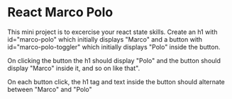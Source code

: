 # React Marco Polo

This mini project is to excercise your react state skills.
Create an h1 with id="marco-polo" which initially displays "Marco"
and a button with id="marco-polo-toggler" which initially displays "Polo"
inside the button.

On clicking the button the h1 should display "Polo" and the button should 
display "Marco" inside it, and so on like that".

On each button click, the h1 tag and text inside the button should alternate between "Marco" and "Polo"
